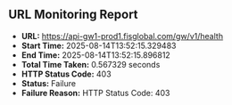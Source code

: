 ## URL Monitoring Report

- **URL:** https://api-gw1-prod1.fisglobal.com/gw/v1/health
- **Start Time:** 2025-08-14T13:52:15.329483
- **End Time:** 2025-08-14T13:52:15.896812
- **Total Time Taken:** 0.567329 seconds
- **HTTP Status Code:** 403
- **Status:** Failure
- **Failure Reason:** HTTP Status Code: 403
